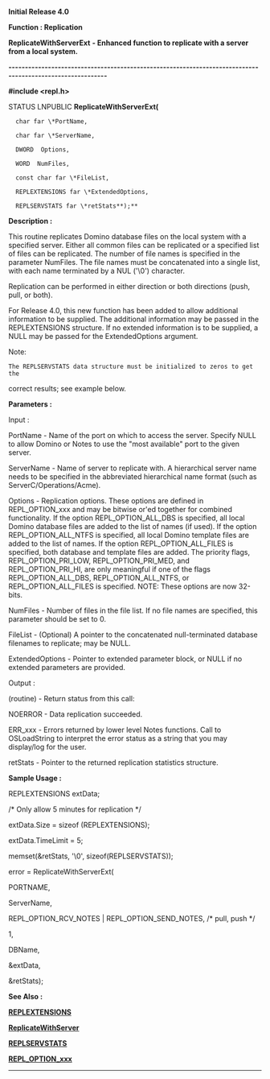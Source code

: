 




<!--
 /\* Font Definitions \*/
 @font-face
 {font-family:Courier;
 panose-1:2 7 4 9 2 2 5 2 4 4;}
@font-face
 {font-family:Helv;
 panose-1:2 11 6 4 2 2 2 3 2 4;}
@font-face
 {font-family:"Cambria Math";
 panose-1:2 4 5 3 5 4 6 3 2 4;}
 /\* Style Definitions \*/
 p.MsoNormal, li.MsoNormal, div.MsoNormal
 {margin-top:0cm;
 margin-right:0cm;
 margin-bottom:8.0pt;
 margin-left:0cm;
 line-height:107%;
 font-size:11.0pt;
 font-family:"Calibri",sans-serif;}
.MsoChpDefault
 {font-size:11.0pt;}
.MsoPapDefault
 {margin-bottom:8.0pt;
 line-height:107%;}
 /\* Page Definitions \*/
 @page WordSection1
 {size:612.0pt 792.0pt;
 margin:72.0pt 72.0pt 72.0pt 72.0pt;}
div.WordSection1
 {page:WordSection1;}
-->




**Initial Release 4.0**



**Function : Replication**



**ReplicateWithServerExt** **- Enhanced
function to replicate with a server from a local system.**


**----------------------------------------------------------------------------------------------------------**



**#include <repl.h>**



STATUS
LNPUBLIC **ReplicateWithServerExt(**  

      char far \*PortName,  

      char far \*ServerName,  

      DWORD  Options,  

      WORD  NumFiles,  

      const char far \*FileList,  

      REPLEXTENSIONS far \*ExtendedOptions,  

      REPLSERVSTATS far \*retStats**);**



**Description :**



This routine
replicates Domino database files on the local system with a specified server. 
Either all common files can be replicated or a specified list of files can be
replicated.  The number of file names is specified in the parameter NumFiles. 
The file names must be concatenated into a single list, with each name
terminated by a NUL ('\0') character.  

  

Replication can be performed in either direction or both directions (push,
pull, or both).  

  




For Release
4.0, this new function has been added to allow additional information to be
supplied.  The additional information may be passed in the REPLEXTENSIONS
structure.  If no extended information is to be supplied, a NULL may be passed
for the ExtendedOptions argument.


  

Note:  

    The REPLSERVSTATS data structure must be initialized to zeros to get the
correct results; see example below.


 


**Parameters :**



Input :  

PortName  -   Name of the port on which to access the server.  Specify NULL to
allow Domino or Notes to use the "most available" port to the given
server.  

  

ServerName  -  Name of server to replicate with.    A hierarchical server name
needs to be specified in the abbreviated hierarchical name format (such as
ServerC/Operations/Acme).  

  

Options  -  Replication options.  These options are defined in REPL\_OPTION\_xxx
and may be bitwise or'ed together for combined functionality.  If the option
REPL\_OPTION\_ALL\_DBS is specified, all local Domino database files are added to
the list of names (if used).  If the option REPL\_OPTION\_ALL\_NTFS is specified,
all local Domino template files are added to the list of names.  If the option
REPL\_OPTION\_ALL\_FILES is specified, both database and template files are
added.  The priority flags, REPL\_OPTION\_PRI\_LOW, REPL\_OPTION\_PRI\_MED, and
REPL\_OPTION\_PRI\_HI, are only meaningful if one of the flags
REPL\_OPTION\_ALL\_DBS, REPL\_OPTION\_ALL\_NTFS, or REPL\_OPTION\_ALL\_FILES is
specified.  NOTE:  These options are now 32-bits.  

  

NumFiles  -  Number of files in the file list.  If no file names are specified,
this parameter should be set to 0.  

  

FileList  -  (Optional)  A pointer to the concatenated null-terminated database
filenames to replicate;  may be NULL.  

  

ExtendedOptions  -  Pointer to extended parameter block, or NULL if no extended
parameters are provided.  

  




Output :  

(routine)  -  Return status from this call:   

  

NOERROR - Data replication succeeded.  

  

ERR\_xxx - Errors returned by lower level Notes functions.  Call to OSLoadString
to interpret the error status as a string that you may display/log for the
user.  

  

  

retStats  -   Pointer to the returned replication statistics structure.  

  




 **Sample Usage :**


REPLEXTENSIONS extData;


 


/\* Only allow 5 minutes
for replication \*/


extData.Size = sizeof
(REPLEXTENSIONS);


extData.TimeLimit = 5;


  

memset(&retStats, '\0', sizeof(REPLSERVSTATS));  

error = ReplicateWithServerExt(


   PORTNAME,


   ServerName,   

   REPL\_OPTION\_RCV\_NOTES | REPL\_OPTION\_SEND\_NOTES, /\* pull, push \*/  

   1,  

   DBName,


   &extData,


   &retStats);


 **See Also :**


**[REPLEXTENSIONS](REPLEXTENSIONS.md)**


**[ReplicateWithServer](ReplicateWithServer.md)**


**[REPLSERVSTATS](REPLSERVSTATS.md)**


**[REPL\_OPTION\_xxx](REPL_OPTION_xxx.md)**



----------------------------------------------------------------------------------------------------------


 





